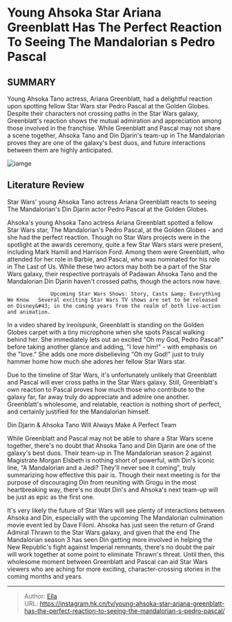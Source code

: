 # Young Ahsoka Star Ariana Greenblatt Has The Perfect Reaction To Seeing The Mandalorian s Pedro Pascal


## SUMMARY 



  Young Ahsoka Tano actress, Ariana Greenblatt, had a delightful reaction upon spotting fellow Star Wars star Pedro Pascal at the Golden Globes.   Despite their characters not crossing paths in the Star Wars galaxy, Greenblatt&#39;s reaction shows the mutual admiration and appreciation among those involved in the franchise.   While Greenblatt and Pascal may not share a scene together, Ahsoka Tano and Din Djarin&#39;s team-up in The Mandalorian proves they are one of the galaxy&#39;s best duos, and future interactions between them are highly anticipated.  

![iamge](https://static1.srcdn.com/wordpress/wp-content/uploads/2024/01/img_c2800bdc0597-1.jpeg)

## Literature Review
Star Wars&#39; young Ahsoka Tano actress Ariana Greenblatt reacts to seeing The Mandalorian&#39;s Din Djarin actor Pedro Pascal at the Golden Globes.




Ahsoka&#39;s young Ahsoka Tano actress Ariana Greenblatt spotted a fellow Star Wars star, The Mandalorian&#39;s Pedro Pascal, at the Golden Globes - and she had the perfect reaction. Though no Star Wars projects were in the spotlight at the awards ceremony, quite a few Star Wars stars were present, including Mark Hamill and Harrison Ford. Among them were Greenblatt, who attended for her role in Barbie, and Pascal, who was nominated for his role in The Last of Us. While these two actors may both be a part of the Star Wars galaxy, their respective portrayals of Padawan Ahsoka Tano and the Mandalorian Din Djarin haven&#39;t crossed paths, though the actors now have.




                  Upcoming Star Wars Shows: Story, Casts &amp; Everything We Know   Several exciting Star Wars TV shows are set to be released on Disney&#43; in the coming years from the realm of both live-action and animation.    

In a video shared by ireoispunk, Greenblatt is standing on the Golden Globes carpet with a tiny microphone when she spots Pascal walking behind her. She immediately lets out an excited &#34;Oh my God, Pedro Pascal!&#34; before taking another glance and adding, &#34;I love him!&#34; - with emphasis on the &#34;love.&#34; She adds one more disbelieving &#34;Oh my God!&#34; just to truly hammer home how much she adores her fellow Star Wars star.


 

Due to the timeline of Star Wars, it&#39;s unfortunately unlikely that Greenblatt and Pascal will ever cross paths in the Star Wars galaxy. Still, Greenblatt&#39;s own reaction to Pascal proves how much those who contribute to the galaxy far, far away truly do appreciate and admire one another. Greenblatt&#39;s wholesome, and relatable, reaction is nothing short of perfect, and certainly justified for the Mandalorian himself.





 Din Djarin &amp; Ahsoka Tano Will Always Make A Perfect Team 
          

While Greenblatt and Pascal may not be able to share a Star Wars scene together, there&#39;s no doubt that Ahsoka Tano and Din Djarin are one of the galaxy&#39;s best duos. Their team-up in The Mandalorian season 2 against Magistrate Morgan Elsbeth is nothing short of powerful, with Din&#39;s iconic line, &#34;A Mandalorian and a Jedi? They&#39;ll never see it coming&#34;, truly summarizing how effective this pair is. Though their next meeting is for the purpose of discouraging Din from reuniting with Grogu in the most heartbreaking way, there&#39;s no doubt Din&#39;s and Ahsoka&#39;s next team-up will be just as epic as the first one.

It&#39;s very likely the future of Star Wars will see plenty of interactions between Ahsoka and Din, especially with the upcoming The Mandalorian culmination movie event led by Dave Filoni. Ahsoka has just seen the return of Grand Admiral Thrawn to the Star Wars galaxy, and given that the end The Mandalorian season 3 has seen Din getting more involved in helping the New Republic&#39;s fight against Imperial remnants, there&#39;s no doubt the pair will work together at some point to eliminate Thrawn&#39;s threat. Until then, this wholesome moment between Greenblatt and Pascal can aid Star Wars viewers who are aching for more exciting, character-crossing stories in the coming months and years.






---

> Author: [Ella](https://instagram.hk.cn/)  
> URL: https://instagram.hk.cn/tv/young-ahsoka-star-ariana-greenblatt-has-the-perfect-reaction-to-seeing-the-mandalorian-s-pedro-pascal/  

